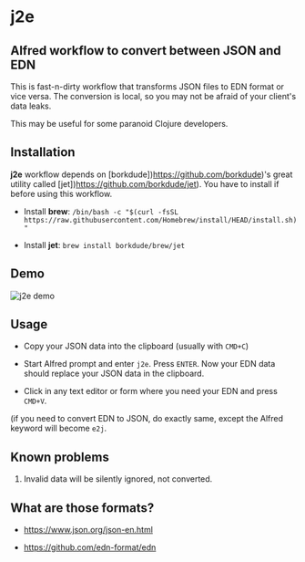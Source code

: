 # j2e

## Alfred workflow to convert between JSON and EDN

This is fast-n-dirty workflow that transforms JSON files to EDN format or vice versa. The conversion is local, so you may not be afraid of your client's data leaks.

This may be useful for some paranoid Clojure developers.

## Installation

**j2e** workflow depends on [borkdude])https://github.com/borkdude)'s great utility called [jet])https://github.com/borkdude/jet). You have to install if before using this workflow.

* Install **brew**: `/bin/bash -c "$(curl -fsSL https://raw.githubusercontent.com/Homebrew/install/HEAD/install.sh)"`

* Install **jet**: `brew install borkdude/brew/jet`

## Demo

![j2e demo](img/e2j.gif)

## Usage

* Copy your JSON data into the clipboard (usually with `CMD+C`)

* Start Alfred prompt and enter `j2e`. Press `ENTER`. Now your EDN data should replace your JSON data in the clipboard.

* Click in any text editor or form where you need your EDN and press `CMD+V`.

(if you need to convert EDN to JSON, do exactly same, except the Alfred keyword will become `e2j`.

## Known problems

1. Invalid data will be silently ignored, not converted. 

## What are those formats?

* https://www.json.org/json-en.html

* https://github.com/edn-format/edn
